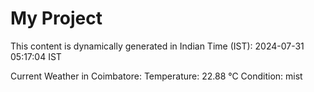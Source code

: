 # My Project

This content is dynamically generated in Indian Time (IST): 2024-07-31 05:17:04 IST


Current Weather in Coimbatore:
Temperature: 22.88 °C
Condition: mist
